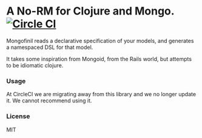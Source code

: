 # A No-RM for Clojure and Mongo. [![Circle CI](https://circleci.com/gh/circleci/mongofinil.png?style=badge)](https://circleci.com/gh/circleci/mongofinil)

Mongofinil reads a declarative specification of your models, and generates a namespaced DSL for that model.

It takes some inspiration from Mongoid, from the Rails world, but attempts to be idiomatic clojure.

### Usage

At CircleCI we are migrating away from this library and we no longer update it. We cannot recommend using it.

### License

MIT
